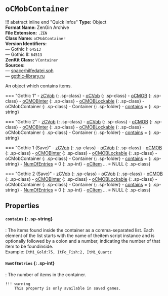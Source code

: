 # `oCMobContainer`

!!! abstract inline end "Quick Infos"
    **Type:** Object<br/>
    **Format Name:** ZenGin Archive<br/>
    **File Extension:** `.ZEN`<br/>
    **Class Name:** `oCMobContainer`<br/>
    **Version Identifiers:**<br />
    — Gothic I: `64513`<br/>
    — Gothic II: `64513`<br/>
    **ZenKit Class:** `VContainer` <br/>
    **Sources:**<br/>
    — [spacerhilfedatei.sph](https://wiki.worldofgothic.de/doku.php?id=spacer:hilfedatei)<br />
    — [gothic-library.ru](http://www.gothic-library.ru/publ/ocmobcontainer/1-1-0-509)

An object which contains items.

=== "Gothic 1"
    - [zCVob](zCVob.md)
      {: .sp-class}
    - [oCVob](oCVob.md)
      {: .sp-class}
    - [oCMOB](oCMOB.md)
      {: .sp-class}
    - [oCMOBInter](oCMOBInter.md)
      {: .sp-class}
    - [oCMOBLockable](oCMOBLockable.md)
      {: .sp-class}
    - oCMobContainer
      {: .sp-class}
        - Container
          {: .sp-folder}
            - [contains](#contains) = 
              {: .sp-string}

=== "Gothic 2"
    - [zCVob](zCVob.md)
      {: .sp-class}
    - [oCVob](oCVob.md)
      {: .sp-class}
    - [oCMOB](oCMOB.md)
      {: .sp-class}
    - [oCMOBInter](oCMOBInter.md)
      {: .sp-class}
    - [oCMOBLockable](oCMOBLockable.md)
      {: .sp-class}
    - oCMobContainer
      {: .sp-class}
        - Container
          {: .sp-folder}
            - [contains](#contains) = 
              {: .sp-string}

=== "Gothic 1 (Save)"
    - [zCVob](zCVob.md)
      {: .sp-class}
    - [oCVob](oCVob.md)
      {: .sp-class}
    - [oCMOB](oCMOB.md)
      {: .sp-class}
    - [oCMOBInter](oCMOBInter.md)
      {: .sp-class}
    - [oCMOBLockable](oCMOBLockable.md)
      {: .sp-class}
    - oCMobContainer
      {: .sp-class}
        - Container
          {: .sp-folder}
            - [contains](#contains) = 
              {: .sp-string}
        - [NumOfEntries](#numofentries) = 0
          {: .sp-int}
        - [oCItem](oCItem.md) ... = NULL
          {: .sp-class}

=== "Gothic 2 (Save)"
    - [zCVob](zCVob.md)
      {: .sp-class}
    - [oCVob](oCVob.md)
      {: .sp-class}
    - [oCMOB](oCMOB.md)
      {: .sp-class}
    - [oCMOBInter](oCMOBInter.md)
      {: .sp-class}
    - [oCMOBLockable](oCMOBLockable.md)
      {: .sp-class}
    - oCMobContainer
      {: .sp-class}
        - Container
          {: .sp-folder}
            - [contains](#contains) = 
              {: .sp-string}
        - [NumOfEntries](#numofentries) = 0
          {: .sp-int}
        - [oCItem](oCItem.md) ... = NULL
          {: .sp-class}

## Properties

#### `contains` {: .sp-string}

:   The items found inside the container as a comma-separated list. Each element of the list starts with the name of theitem script instance and is optionally followed by a colon and a number, indicating the number of that item to be foundinside.<br />Example: `ItMi_Gold:75, ItFo_Fish:2, ItMi_Quartz`

#### `NumOfEntries` {: .sp-int}

:   The number of items in the container.

    !!! warning
        This property is only available in saved games.

